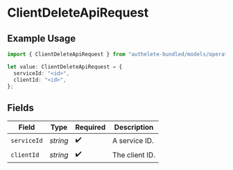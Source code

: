 # ClientDeleteApiRequest

## Example Usage

```typescript
import { ClientDeleteApiRequest } from "authelete-bundled/models/operations";

let value: ClientDeleteApiRequest = {
  serviceId: "<id>",
  clientId: "<id>",
};
```

## Fields

| Field              | Type               | Required           | Description        |
| ------------------ | ------------------ | ------------------ | ------------------ |
| `serviceId`        | *string*           | :heavy_check_mark: | A service ID.      |
| `clientId`         | *string*           | :heavy_check_mark: | The client ID.     |